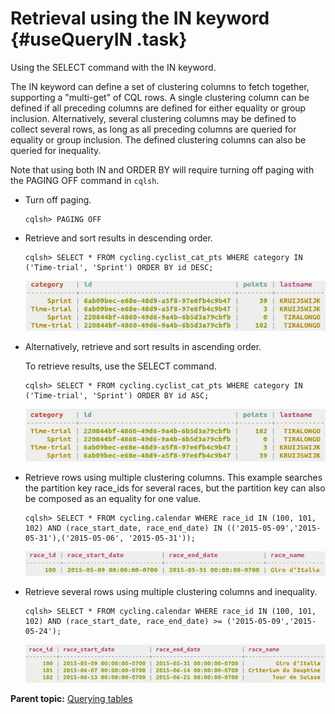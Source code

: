 # Retrieval using the IN keyword {#useQueryIN .task}

Using the SELECT command with the IN keyword.

The IN keyword can define a set of clustering columns to fetch together, supporting a "multi-get" of CQL rows. A single clustering column can be defined if all preceding columns are defined for either equality or group inclusion. Alternatively, several clustering columns may be defined to collect several rows, as long as all preceding columns are queried for equality or group inclusion. The defined clustering columns can also be queried for inequality.

Note that using both IN and ORDER BY will require turning off paging with the PAGING OFF command in `cqlsh`.

-   Turn off paging.

    ```
    cqlsh> PAGING OFF
    ```

-   Retrieve and sort results in descending order.

    ```
    cqlsh> SELECT * FROM cycling.cyclist_cat_pts WHERE category IN ('Time-trial', 'Sprint') ORDER BY id DESC;
    ```

    ![](../images/screenshots/useQueryIN1.png)

-   Alternatively, retrieve and sort results in ascending order.

    To retrieve results, use the SELECT command.

    ```
    cqlsh> SELECT * FROM cycling.cyclist_cat_pts WHERE category IN ('Time-trial', 'Sprint') ORDER BY id ASC;
    ```

    ![](../images/screenshots/useQueryIN2.png)

-   Retrieve rows using multiple clustering columns. This example searches the partition key race\_ids for several races, but the partition key can also be composed as an equality for one value.

    ```
    cqlsh> SELECT * FROM cycling.calendar WHERE race_id IN (100, 101, 102) AND (race_start_date, race_end_date) IN (('2015-05-09','2015-05-31'),('2015-05-06', '2015-05-31'));
    ```

    ![](../images/screenshots/useQueryIN3.png)

-   Retrieve several rows using multiple clustering columns and inequality.

    ```
    cqlsh> SELECT * FROM cycling.calendar WHERE race_id IN (100, 101, 102) AND (race_start_date, race_end_date) >= ('2015-05-09','2015-05-24');
    ```

    ![](../images/screenshots/useQueryIN4.png)


**Parent topic:** [Querying tables](../../cql/cql_using/useQueryDataTOC.md)

